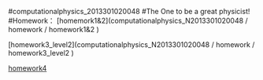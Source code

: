 #computationalphysics_2013301020048
#The One to be a great physicist!
#Homework：
[homemork1&2](computationalphysics_N2013301020048 / homework / homework1&2 )

[homework3_level2](computationalphysics_N2013301020048 / homework / homework3_level2 )

[homework4](https://raw.githubusercontent.com/Neoofchina/computationalphysics_N2013301020048/master/homework/homework4.md )
